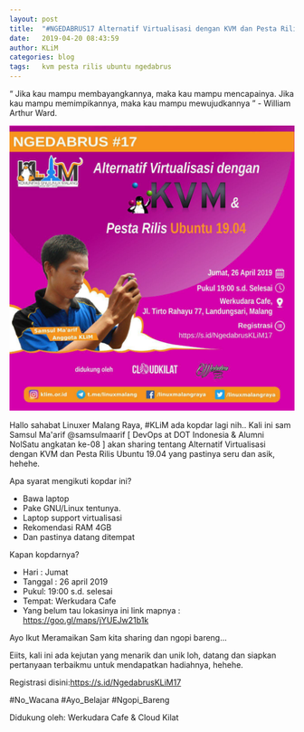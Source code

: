 ```yaml
---
layout: post
title:  "#NGEDABRUS17 Alternatif Virtualisasi dengan KVM dan Pesta Rilis Ubuntu 19.04"
date:   2019-04-20 08:43:59
author: KLiM
categories: blog
tags:	kvm pesta rilis ubuntu ngedabrus
---
```



“ Jika kau mampu membayangkannya, maka kau mampu mencapainya. Jika kau mampu memimpikannya, maka kau mampu mewujudkannya ” - William Arthur Ward.

![Poster Ngedabrus 17](/assets/images/ngedabrus-17.jpg)

Hallo sahabat Linuxer Malang Raya, #KLiM ada kopdar lagi nih.. Kali ini sam Samsul Ma'arif @samsulmaarif [ DevOps at DOT Indonesia & Alumni NolSatu angkatan ke-08 ] akan sharing tentang Alternatif Virtualisasi dengan KVM dan Pesta Rilis Ubuntu 19.04 yang pastinya seru dan asik, hehehe.

Apa syarat mengikuti kopdar ini?
- Bawa laptop 
- Pake GNU/Linux tentunya.
- Laptop support virtualisasi 
- Rekomendasi RAM 4GB
- Dan pastinya datang ditempat

Kapan kopdarnya? 
- Hari : Jumat 
- Tanggal : 26 april 2019 
- Pukul: 19:00 s.d. selesai
- Tempat:  Werkudara Cafe
- Yang belum tau lokasinya ini link mapnya : https://goo.gl/maps/jYUEJw21b1k

Ayo Ikut Meramaikan Sam kita sharing dan ngopi bareng...

Eiits, kali ini ada kejutan yang menarik dan unik loh, datang dan siapkan pertanyaan terbaikmu untuk mendapatkan hadiahnya, hehehe.

Registrasi disini:https://s.id/NgedabrusKLiM17

\#No_Wacana \#Ayo_Belajar \#Ngopi_Bareng

Didukung oleh: Werkudara Cafe & Cloud Kilat